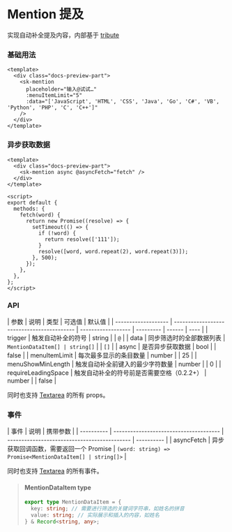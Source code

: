 # Mention 提及

实现自动补全提及内容，内部基于 [tribute](https://github.com/zurb/tribute)

### 基础用法

<div class="docs-preview-part">
  <sk-mention
    placeholder="输入@试试…"
    :menuItemLimit="5"
    :data="['JavaScript', 'HTML', 'CSS', 'Java', 'Go', 'C#', 'VB', 'Python', 'PHP', 'C', 'C++']"
  />
</div>

```vue
<template>
  <div class="docs-preview-part">
    <sk-mention
      placeholder="输入@试试…"
      :menuItemLimit="5"
      :data="['JavaScript', 'HTML', 'CSS', 'Java', 'Go', 'C#', 'VB', 'Python', 'PHP', 'C', 'C++']"
    />
  </div>
</template>
```

### 异步获取数据

<MentionAsync />

```vue
<template>
  <div class="docs-preview-part">
    <sk-mention async @asyncFetch="fetch" />
  </div>
</template>

<script>
export default {
  methods: {
    fetch(word) {
      return new Promise((resolve) => {
        setTimeout(() => {
          if (!word) {
            return resolve(['111']);
          }
          resolve([word, word.repeat(2), word.repeat(3)]);
        }, 500);
      });
    },
  },
};
</script>
```

### API

| 参数                | 说明                                       | 类型               | 可选值    | 默认值 |
| ------------------- | ------------------------------------------ | ------------------ | --------- | ------ | ---- |
| trigger             | 触发自动补全的符号                         | string             |           | `@`    |
| data                | 同步筛选时的全部数据列表                   | `MentionDataItem[] | string[]` |        | `[]` |
| async               | 是否异步获取数据                           | bool               |           | false  |
| menuItemLimit       | 每次最多显示的条目数量                     | number             |           | 25     |
| menuShowMinLength   | 触发自动补全前键入的最少字符数量           | number             |           | 0      |
| requireLeadingSpace | 触发自动补全的符号前是否需要空格（0.2.2+） | number             |           | false  |

同时也支持 [Textarea](../textarea/index) 的所有 props。

### 事件

| 事件       | 说明                                   | 携带参数                                     |
| ---------- | -------------------------------------- | -------------------------------------------- | ---------- |
| asyncFetch | 异步获取回调函数，需要返回一个 Promise | `(word: string) => Promise<MentionDataItem[] | string[]>` |

同时也支持 [Textarea](../textarea/index) 的所有事件。

> #### MentionDataItem <sk-tag ghost>type</sk-tag>
>
> ```ts
> export type MentionDataItem = {
>   key: string; // 需要进行筛选的关键词字符串，如姓名的拼音
>   value: string; // 实际展示和插入的内容，如姓名
> } & Record<string, any>;
> ```
